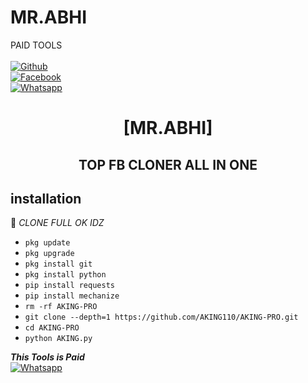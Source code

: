 # MR.ABHI
PAID TOOLS
<b></b> </br> <br>[![Github](https://img.shields.io/badge/Github-MR.ABHI-dimgray?style=flat-square&logo=github)](https://github.com/ABHI-790)<br> [![Facebook](https://img.shields.io/badge/Facebook-MR.ABHI-blue?style=flat-square&logo=facebook)](https://www.facebook.com/verified.khalnayak)<br> [![Whatsapp](https://img.shields.io/badge/Whatsapp-MR.ABHI-deepgreen?style=flat-square&logo=whatsapp)](https://wa.me/+917388470961)



<h1 align="center"> [MR.ABHI]</h1>

<h2 align="center">  TOP FB CLONER ALL IN ONE</h2>


## <b>installation</b>

🔰 _CLONE FULL OK IDZ_


- `pkg update`
- `pkg upgrade`
- `pkg install git`
- `pkg install python`
- `pip install requests`
- `pip install mechanize`
- `rm -rf AKING-PRO`
- `git clone --depth=1 https://github.com/AKING110/AKING-PRO.git`
- `cd AKING-PRO`
- `python AKING.py`



 ___This Tools is Paid___</br>
 [![Whatsapp](https://img.shields.io/badge/Whatsapp-MR.ABHI-deepgreen?style=flat-square&logo=whatsapp)](https://wa.me/+917388470961)
